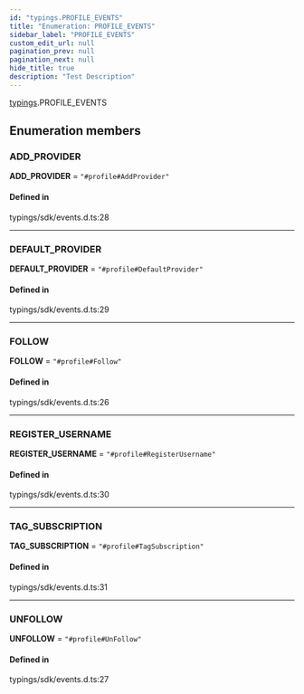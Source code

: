 ```yaml
---
id: "typings.PROFILE_EVENTS"
title: "Enumeration: PROFILE_EVENTS"
sidebar_label: "PROFILE_EVENTS"
custom_edit_url: null
pagination_prev: null
pagination_next: null
hide_title: true
description: "Test Description"
---
```


[typings](../namespaces/typings.md).PROFILE_EVENTS

## Enumeration members

### ADD\_PROVIDER

 **ADD\_PROVIDER** = `"#profile#AddProvider"`

#### Defined in

typings/sdk/events.d.ts:28

___

### DEFAULT\_PROVIDER

 **DEFAULT\_PROVIDER** = `"#profile#DefaultProvider"`

#### Defined in

typings/sdk/events.d.ts:29

___

### FOLLOW

 **FOLLOW** = `"#profile#Follow"`

#### Defined in

typings/sdk/events.d.ts:26

___

### REGISTER\_USERNAME

 **REGISTER\_USERNAME** = `"#profile#RegisterUsername"`

#### Defined in

typings/sdk/events.d.ts:30

___

### TAG\_SUBSCRIPTION

 **TAG\_SUBSCRIPTION** = `"#profile#TagSubscription"`

#### Defined in

typings/sdk/events.d.ts:31

___

### UNFOLLOW

 **UNFOLLOW** = `"#profile#UnFollow"`

#### Defined in

typings/sdk/events.d.ts:27
